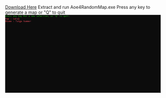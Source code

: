 [Download Here](https://github.com/horse4lunch/Aoe4RandomMap/releases/download/V1.0.0/Aoe4RandomMap.zip)
Extract and run Aoe4RandomMap.exe
Press any key to generate a map or "Q" to quit
![alt text](https://github.com/horse4lunch/Aoe4RandomMap/blob/master/aoe4pic.PNG)
